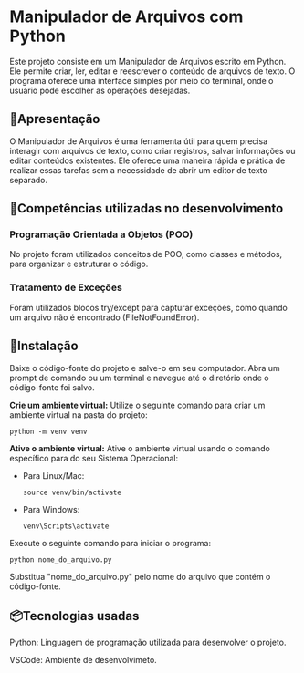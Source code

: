 # Manipulador de Arquivos com Python
Este projeto consiste em um Manipulador de Arquivos escrito em Python. Ele permite criar, ler, editar e reescrever o conteúdo de arquivos de texto. O programa oferece uma interface simples por meio do terminal, onde o usuário pode escolher as operações desejadas.

## 🚀Apresentação
O Manipulador de Arquivos é uma ferramenta útil para quem precisa interagir com arquivos de texto, como criar registros, salvar informações ou editar conteúdos existentes. Ele oferece uma maneira rápida e prática de realizar essas tarefas sem a necessidade de abrir um editor de texto separado.

## 💬Competências utilizadas no desenvolvimento
### Programação Orientada a Objetos (POO)
No projeto foram utilizados conceitos de POO, como classes e métodos, para organizar e estruturar o código.
### Tratamento de Exceções
Foram utilizados blocos try/except para capturar exceções, como quando um arquivo não é encontrado (FileNotFoundError).

## 🔨Instalação
Baixe o código-fonte do projeto e salve-o em seu computador.
Abra um prompt de comando ou um terminal e navegue até o diretório onde o código-fonte foi salvo.

**Crie um ambiente virtual:**
Utilize o seguinte comando para criar um ambiente virtual na pasta do projeto:

```
python -m venv venv
```
**Ative o ambiente virtual:**
Ative o ambiente virtual usando o comando específico para do seu Sistema Operacional:
- Para Linux/Mac:
  ```
  source venv/bin/activate
  ```
- Para Windows:
  ```
  venv\Scripts\activate
  ```

Execute o seguinte comando para iniciar o programa:
```
python nome_do_arquivo.py
```
Substitua "nome_do_arquivo.py" pelo nome do arquivo que contém o código-fonte.

## 📦Tecnologias usadas

Python: Linguagem de programação utilizada para desenvolver o projeto.

VSCode: Ambiente de desenvolvimeto.
